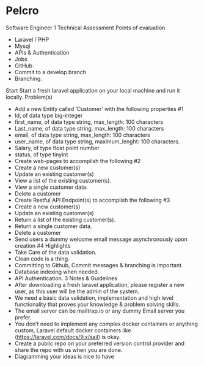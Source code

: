 # Pelcro
Software Engineer 1 Technical Assessment
Points of evaluation
- Laravel / PHP
- Mysql
- APIs & Authentication
- Jobs
- GitHub
- Commit to a develop branch
- Branching.

Start
Start a fresh laravel application on your local machine and run it locally.
Problem(s)
- Add a new Entity called ‘Customer’ with the following properties #1
- Id, of data type big-integer
- first_name, of data type string, max_length: 100 characters
- Last_name, of data type string, max_length: 100 characters
- email, of data type string, max_length: 100 characters
- user_name, of data type string, maximum_lenght: 100 characters.
- Salary, of type float point number
- status, of type tinyint
- Create web-pages to accomplish the following #2
- Create a new customer(s)
- Update an existing customer(s)
- View a list of the existing customer(s).
- View a single customer data.
- Delete a customer
- Create Restful API Endpoint(s) to accomplish the following #3
- Create a new customer(s)
- Update an existing customer(s)
- Return a list of the existing customer(s).
- Return a single customer data.
- Delete a customer
- Send users a dummy welcome email message asynchronously upon creation #4
Highlights
- Take Care of the data validation.
- Clean code is a thing.
- Committing to Github, Commit messages & branching is important.
- Database indexing when needed.
- API Authentication.
3
Notes & Guidelines
- After downloading a fresh laravel application, please register a new user, as this user will
be the admin of the system.
- We need a basic data validation, implementation and high level functionality that proves
your knowledge & problem solving skills.
- The email server can be mailtrap.io or any dummy Email server you prefer.
- You don’t need to implement any complex docker containers or anything custom, Laravel
default docker containers like (https://laravel.com/docs/9.x/sail) is okay.
- Create a public repo on your preferred version control provider and share the repo with
us when you are done.
- Diagramming your ideas is nice to have
